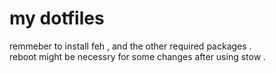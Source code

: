 # my dotfiles   
remmeber to install feh , and the other required packages .  
reboot might be necessry for some changes after using stow .  
